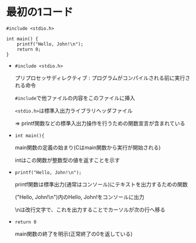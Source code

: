 # 最初の1コード

```
#include <stdio.h>

int main() {
    printf("Hello, John!\n");
    return 0;
}
```

- `#include <stdio.h>`

  プリプロセッサディレクティブ : プログラムがコンパイルされる前に実行される命令

  `#include`で他ファイルの内容をこのファイルに挿入

  `<stdio.h>`は標準入出力ライブラリヘッダファイル

  => printf関数などの標準入出力操作を行うための関数宣言が含まれている

- `int main(){`

  main関数の定義の始まり(Cはmain関数から実行が開始される)

  intはこの関数が整数型の値を返すことを示す

- `printf("Hello, John!\n");`

  printf関数は標準出力(通常はコンソール)にテキストを出力するための関数

  ("Hello, John!\n")内のHello, John!をコンソールに出力

  \nは改行文字で、これを出力することでカーソルが次の行へ移る

- `return 0`

  main関数の終了を明示(正常終了の0を返している)


